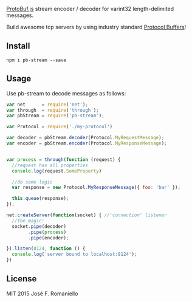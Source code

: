 [ProtoBuf.js](https://github.com/dcodeIO/ProtoBuf.js/) stream encoder / decoder for varint32 length-delimited messages.

Build awesome tcp servers by using industry standard [Protocol Buffers](https://developers.google.com/protocol-buffers)!

## Install

```
npm i pb-stream --save
```

## Usage

Use pb-stream to decode messages as follows:

```javascript
var net      = require('net');
var through  = require('through');
var pbStream = require('pb-stream');

var Protocol = require('./my-protocol')

var decoder = pbStream.decoder(Protocol.MyRequestMessage);
var encoder = pbStream.encoder(Protocol.MyResponseMessage);


var process = through(function (request) {
  //request has all properties
  console.log(request.SomeProperty)

  //do some logic
  var response = new Protocol.MyResponseMessage({ foo: 'bar' });

  this.queue(response);
});

net.createServer(function(socket) { //'connection' listener
  //the magic:
  socket.pipe(decoder)
        .pipe(process)
        .pipe(encoder);

}).listen(8124, function () {
  console.log('server bound to localhost:8124');
})
```

## License

MIT 2015 José F. Romaniello